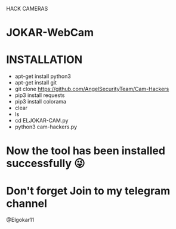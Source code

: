 HACK CAMERAS
# JOKAR-WebCam

# INSTALLATION
- apt-get install python3
- apt-get install git
- git clone https://github.com/AngelSecurityTeam/Cam-Hackers
- pip3 install requests
- pip3 install colorama
- clear
- ls
- cd ELJOKAR-CAM.py
- python3 cam-hackers.py


# Now the tool has been installed successfully 😜


# Don't forget Join to my telegram channel 
@Elgokar11
